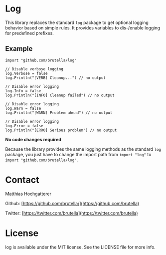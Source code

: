 # Log

This library replaces the standard `log` package to get optional logging behavior based on simple rules. It provides variables to dis-/enable logging for predefined prefixes.

## Example

    import "github.com/brutella/log"
    
    // Disable verbose logging
    log.Verbose = false
    log.Println("[VERB] Cleanup...") // no output

    // Disable error logging
    log.Info = false
    log.Println("[INFO] Cleanup failed") // no output
    
    // Disable error logging
    log.Warn = false
    log.Println("[WARN] Problem ahead") // no output
        
    // Disable error logging
    log.Error = false
    log.Println("[ERRO] Serious problem") // no output

**No code changes required**

Because the library provides the same logging methods as the standard `log` package, you just have to change the import path from `import "log"` to  `import "github.com/brutella/log"`.

# Contact

Matthias Hochgatterer

Github: [https://github.com/brutella/](https://github.com/brutella)

Twitter: [https://twitter.com/brutella](https://twitter.com/brutella)

# License

log is available under the MIT license. See the LICENSE file for more info.